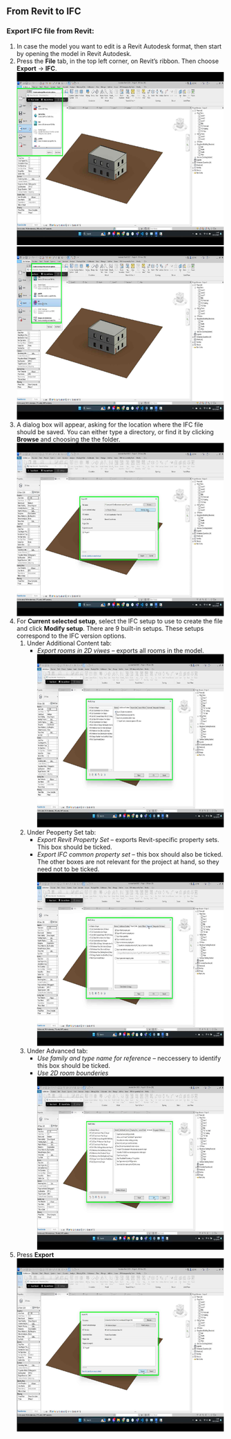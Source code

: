 ## From Revit to IFC
### Export IFC file from Revit:
1.  In case the model you want to edit is a Revit Autodesk format, then start by opening the model in Revit Autodesk. 
2.  Press the **File** tab, in the top left corner, on Revit’s ribbon. Then choose **Export** &rarr; **IFC**.
    <img src="./images/Punkt2_1.png" width="600" height="400"><img src="./images/Punkt2_2.png" width="600" height="400">
3.  A dialog box will appear, asking for the location where the IFC file should be saved. You can either type a directory, or find it by clicking **Browse** and choosing the the folder.
    <img src="./images/Punkt4.png" width="600" height="400">
4.  For **Current selected setup**, select the IFC setup to use to create the file and click **Modify setup**. There are 9 built-in setups. These setups correspond to the IFC version options.
    1. Under Additional Content tab:
       *    _Export rooms in 2D viwes_ – exports all rooms in the model.
            <img src="./images/Punkt_i.png" width="600" height="400">
    2. Under Peoperty Set tab:
       *    _Export Revit Property Set_ – exports Revit-specific property sets. This box should be ticked.
       *    _Export IFC common property set_ – this box should also be ticked. The other boxes are not relevant for the project at hand, so they need not to be ticked.
            <img src="./images/Punkt_ii.png" width="600" height="400">
    3. Under Advanced tab:
       *    _Use family and type name for reference_ – neccessery to identify this box should be ticked.
       *    _Use 2D room bounderies_
            <img src="./images/Punkt_iii.png" width="600" height="400">
5.	Press **Export**
    <img src="./images/Export.png" width="600" height="400">
